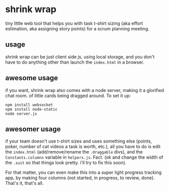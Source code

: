 # shrink wrap

tiny little web tool that helps you with task t-shirt sizing (aka effort estimation, aka assigning story points) for a scrum planning meeting. 

## usage
shrink wrap can be just client side js, using local storage, and you don't have to do anything other than launch the `index.html` in a browser.

## awesome usage
if you want, shrink wrap also comes with a node server, making it a glorified chat room. of little cards being dragged around. To set it up:

    npm install websocket
    npm install node-static
    node server.js

## awesomer usage
if your team doesn't use t-shirt sizes and uses something else (points, poker, number of cat videos a task is worth, etc.), all you have to do is edit the `index.html` (add/remove/rename the `.draggable` divs), and the `Constants.columns` variable in `helpers.js`. Fact. (ok and change the width of the `.suit` so that things look pretty. i'll try to fix this soon). 

For that matter, you can even make this into a super light progress tracking app, by making four columns (not started, in progress, to review, done). That's it, that's all. 


